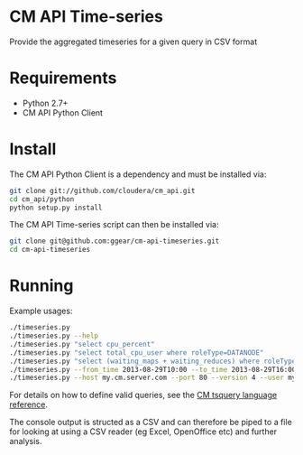 # CM API Time-series

Provide the aggregated timeseries for a given query in CSV format

# Requirements

* Python 2.7+
* CM API Python Client

# Install

The CM API Python Client is a dependency and must be installed via:

```bash
git clone git://github.com/cloudera/cm_api.git
cd cm_api/python
python setup.py install
```

The CM API Time-series script can then be installed via:

```bash
git clone git@github.com:ggear/cm-api-timeseries.git
cd cm-api-timeseries
```


# Running

Example usages:

```bash
./timeseries.py
./timeseries.py --help
./timeseries.py "select cpu_percent"
./timeseries.py "select total_cpu_user where roleType=DATANODE"
./timeseries.py "select (waiting_maps + waiting_reduces) where roleType=JOBTRACKER"
./timeseries.py --from_time 2013-08-29T10:00 --to_time 2013-08-29T16:00 "select (waiting_maps + waiting_reduces) where roleType=JOBTRACKER"
./timeseries.py --host my.cm.server.com --port 80 --version 4 --user my-user --password my-user-password "select (waiting_maps + waiting_reduces) where roleType=JOBTRACKER"
```

For details on how to define valid queries, see the [CM tsquery language reference](http://www.cloudera.com/content/cloudera-content/cloudera-docs/CM4Ent/latest/Cloudera-Manager-Diagnostics-Guide/cmdg_tsquery.html).

The console output is structed as a CSV and can therefore be piped to a file for looking at using a CSV reader (eg Excel, OpenOffice etc) and further analysis.
